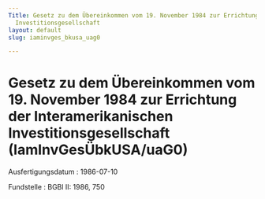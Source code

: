 ```yaml
---
Title: Gesetz zu dem Übereinkommen vom 19. November 1984 zur Errichtung der Interamerikanischen
  Investitionsgesellschaft
layout: default
slug: iaminvges_bkusa_uag0

---
```


# Gesetz zu dem Übereinkommen vom 19. November 1984 zur Errichtung der Interamerikanischen Investitionsgesellschaft (IamInvGesÜbkUSA/uaG0)

Ausfertigungsdatum
:   1986-07-10

Fundstelle
:   BGBl II: 1986, 750


